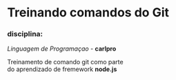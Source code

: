 # Treinando comandos do Git

### disciplina:

_Linguagem de Programaçao_  - **carlpro**

Treinamento de comando git como parte  
do aprendizado de fremework **node.js**